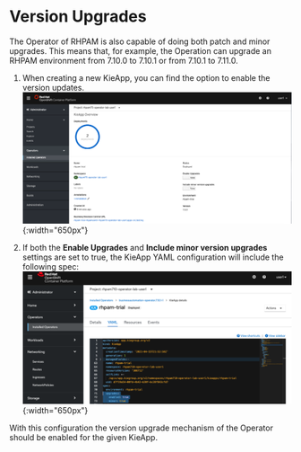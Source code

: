 # Version Upgrades

The Operator of RHPAM is also capable of doing both patch and minor upgrades. This means that, for example, the Operation can upgrade an RHPAM environment from 7.10.0 to 7.10.1 or from 7.10.1 to 7.11.0.

1. When creating a new KieApp, you can find the option to enable the version updates. 
	![](../images/business_automation/operator/operator-lab-rhpam-trial-upgrades-disabled.png){:width="650px"}

2.  If both the **Enable Upgrades** and **Include minor version upgrades** settings are set to true, the KieApp YAML configuration will include the following spec: 
	![](../images/business_automation/operator/operator-lab-rhpam-trial-upgrades-enabled-yml.png){:width="650px"}

With this configuration the version upgrade mechanism of the Operator should be enabled for the given KieApp.

